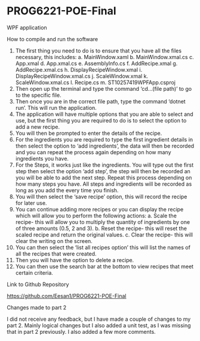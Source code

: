 # PROG6221-POE-Final
WPF application

How to compile and run the software

1.	The first thing you need to do is to ensure that you have all the files necessary, this includes:
  a.	MainWindow.xaml
  b.	MainWindow.xmal.cs
  c.	App.xmal
  d.	App.xmal.cs
  e.	AssemblyInfo.cs
  f.	AddRecipe.xmal
  g.	AddRecipe.xmal.cs
  h.	DisplayRecipeWindow.xmal
  i.	DisplayRecipeWindow.xmal.cs
  j.	ScaleWindow.xmal
  k.	ScaleWindow.xmal.cs
  l.	Recipe.cs
  m.	ST10257419WPFApp.csproj
2.	Then open up the terminal and type the command ‘cd…(file path)’ to go to the specific file.
3.	Then once you are in the correct file path, type the command ‘dotnet run’. This will run the application.
4.	The application will have multiple options that you are able to select and use, but the first thing you are required to do is to select the option to add a new recipe.
5.	You will then be prompted to enter the details of the recipe.
6.	For the ingredients you are required to type the first ingredient details in then select the option to ‘add ingredients’, the data will then be recorded and you can repeat the process again depending       on how many ingredients you have.
7.	For the Steps, it works just like the ingredients. You will type out the first step then select the option ‘add step’, the step will then be recorded an you will be able to add the next step. Repeat        this process depending on how many steps you have. All steps and ingredients will be recorded as long as you add the every time you finish.
8.	You will then select the ‘save recipe’ option, this will record the recipe for later use.
9.	You can continue adding more recipes or you can display the recipe which will allow you to perform the following actions:
  a.	Scale the recipe- this will allow you to multiply the quantity of ingredients by one of three amounts (0.5, 2 and 3).
  b.	Reset the recipe- this will reset the scaled recipe and return the original values.
  c.	Clear the recipe- this will clear the writing on the screen.
10.	You can then select the ‘list all recipes option’ this will list the names of all the recipes that were created.
11.	Then you will have the option to delete a recipe.
12.	You can then use the search bar at the bottom to view recipes that meet certain criteria.


Link to Github Repository

https://github.com/Eesan1/PROG6221-POE-Final 

Changes made to part 2

I did not receive any feedback, but I have made a couple of changes to my part 2. Mainly logical changes but I also added a unit test, as I was missing that in part 2 previously. I also added a few more comments.
